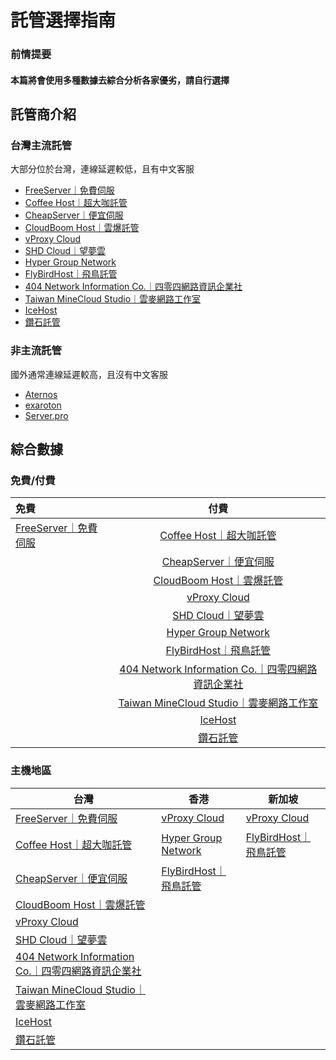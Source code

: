 # 託管選擇指南

### 前情提要

#### 本篇將會使用多種數據去綜合分析各家優劣，請自行選擇

## 託管商介紹

### 台灣主流託管

大部分位於台灣，連線延遲較低，且有中文客服

- [FreeServer｜免費伺服](https://freeserver.tw/)
- [Coffee Host｜超大咖託管](https://coffeehost.net/)
- [CheapServer｜便宜伺服](https://cheapserver.tw/)
- [CloudBoom Host｜雲爆託管](https://discord.gg/TKFysVXfrN)
- [vProxy Cloud](https://vproxy.cloud/)
- [SHD Cloud｜望夢雲](https://shdtw.cloud/)
- [Hyper Group Network](https://hnhost.net/)
- [FlyBirdHost｜飛鳥託管](https://flybirdhost.net/)
- [404 Network Information Co.｜四零四網路資訊企業社](https://portal.maple.taipei/)
- [Taiwan MineCloud Studio｜雲麥網路工作室](https://store.mcloudtw.com/)
- [IceHost](https://store.icehost.xyz/)
- [鑽石託管](https://host.jetsion.com/)

### 非主流託管

國外通常連線延遲較高，且沒有中文客服

- [Aternos](https://aternos.org/)
- [exaroton](https://exaroton.com/)
- [Server.pro](https://server.pro/)

## 綜合數據

### 免費/付費

| 免費                                        |                                      付費                                      |
| :------------------------------------------ | :----------------------------------------------------------------------------: |
| [FreeServer｜免費伺服](https://freeserver.tw/) |                [Coffee Host｜超大咖託管](https://coffeehost.net/)                |
|                                             |                 [CheapServer｜便宜伺服](https://cheapserver.tw/)                 |
|                                             |             [CloudBoom Host｜雲爆託管](https://discord.gg/TKFysVXfrN)             |
|                                             |                       [vProxy Cloud](https://vproxy.cloud/)                       |
|                                             |                     [SHD Cloud｜望夢雲](https://shdtw.cloud/)                     |
|                                             |                    [Hyper Group Network](https://hnhost.net/)                    |
|                                             |                 [FlyBirdHost｜飛鳥託管](https://flybirdhost.net/)                 |
|                                             | [404 Network Information Co.｜四零四網路資訊企業社](https://portal.maple.taipei/) |
|                                             |      [Taiwan MineCloud Studio｜雲麥網路工作室](https://store.mcloudtw.com/)      |
|                                             |                       [IceHost](https://store.icehost.xyz/)                       |
|                                             |                       [鑽石託管](https://host.jetsion.com/)                       |

### 主機地區

|      台灣 | 香港 | 新加坡 |
| --- | --- | --- |
| [FreeServer｜免費伺服](https://freeserver.tw/) | [vProxy Cloud](https://vproxy.cloud/) | [vProxy Cloud](https://vproxy.cloud/) |
| [Coffee Host｜超大咖託管](https://coffeehost.net/) | [Hyper Group Network](https://hnhost.net/) | [FlyBirdHost｜飛鳥託管](https://flybirdhost.net/) |
| [CheapServer｜便宜伺服](https://cheapserver.tw/) | [FlyBirdHost｜飛鳥託管](https://flybirdhost.net/) |  |
| [CloudBoom Host｜雲爆託管](https://discord.gg/TKFysVXfrN) |  |  |
| [vProxy Cloud](https://vproxy.cloud/) |  |  |
| [SHD Cloud｜望夢雲](https://shdtw.cloud/) |  |  |
| [404 Network Information Co.｜四零四網路資訊企業社](https://portal.maple.taipei/) |  |  |
| [Taiwan MineCloud Studio｜雲麥網路工作室](https://store.mcloudtw.com/) |  |  |
| [IceHost](https://store.icehost.xyz/) |  |  |
| [鑽石託管](https://host.jetsion.com/) |  |  |

